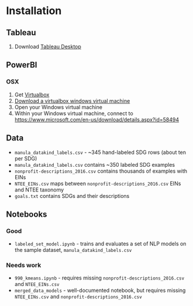 

# Installation

## Tableau

1. Download [Tableau Desktop](https://www.tableau.com/products/desktop/download)

## PowerBI

### OSX

1. Get [Virtualbox](https://www.virtualbox.org/wiki/Downloads)
2. [Download a virtualbox windows virtual machine](https://developer.microsoft.com/en-us/microsoft-edge/tools/vms/)
3. Open your Windows virtual machine
4. Within your Windows virtual machine, connect to https://www.microsoft.com/en-us/download/details.aspx?id=58494

## Data

* `manula_datakind_labels.csv` - \~345 hand-labeled SDG rows (about ten per SDG)
* `manula_datakind_labels.csv` contains \~350 labeled SDG examples
* `nonprofit-descriptions_2016.csv` contains thousands of examples with EINs
* `NTEE_EINs.csv` maps between `nonprofit-descriptions_2016.csv` EINs and NTEE taxonomy
* `goals.txt` contains SDGs and their descriptions


## Notebooks

### Good

* `labeled_set_model.ipynb` - trains and evaluates a set of NLP models on the sample dataset, `manula_datakind_labels.csv`

### Needs work

* `990_kmeans.ipynb` - requires missing `nonprofit-descriptions_2016.csv` and `NTEE_EINs.csv`
* `merged_data_models` - well-documented notebook, but requires missing `NTEE_EINs.csv` and `nonprofit-descriptions_2016.csv`
